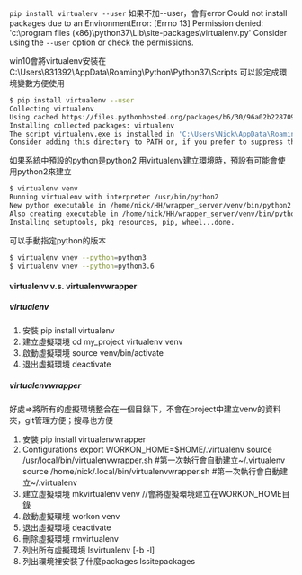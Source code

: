 `pip install virtualenv --user`
如果不加--user，會有error
Could not install packages due to an EnvironmentError: [Errno 13] Permission denied: 'c:\\program files (x86)\\python37\\Lib\\site-packages\\virtualenv.py'
Consider using the `--user` option or check the permissions.

win10會將virtualenv安裝在
C:\Users\831392\AppData\Roaming\Python\Python37\Scripts
可以設定成環境變數方便使用

```sh
$ pip install virtualenv --user
Collecting virtualenv
Using cached https://files.pythonhosted.org/packages/b6/30/96a02b2287098b23b875bc8c2f58071c35d2efe84f747b64d523721dc2b5/virtualenv-16.0.0-py2.py3-none-any.whl
Installing collected packages: virtualenv
The script virtualenv.exe is installed in 'C:\Users\Nick\AppData\Roaming\Python\Python37\Scripts' which is not on PATH.
Consider adding this directory to PATH or, if you prefer to suppress this warning, use --no-warn-script-location. Successfully installed virtualenv-16.0.0
```

如果系統中預設的python是python2
用virtualenv建立環境時，預設有可能會使用python2來建立
```sh
$ virtualenv venv
Running virtualenv with interpreter /usr/bin/python2
New python executable in /home/nick/HH/wrapper_server/venv/bin/python2
Also creating executable in /home/nick/HH/wrapper_server/venv/bin/python
Installing setuptools, pkg_resources, pip, wheel...done.
```

可以手動指定python的版本
```sh
$ virtualenv vnev --python=python3
$ virtualenv vnev --python=python3.6
```

#### virtualenv v.s. virtualenvwrapper
##### virtualenv
1. 安裝
pip install virtualenv
2. 建立虛擬環境
 cd my_project
 virtualenv venv
3. 啟動虛擬環境
 source venv/bin/activate
4. 退出虛擬環境
 deactivate

##### virtualenvwrapper
好處=>將所有的虛擬環境整合在一個目錄下，不會在project中建立venv的資料夾，git管理方便；搜尋也方便
1. 安裝
 pip install virtualenvwrapper
2. Configurations
 export WORKON_HOME=$HOME/.virtualenv
 source /usr/local/bin/virtualenvwrapper.sh #第一次執行會自動建立~/.virtualenv
 source /home/nick/.local/bin/virtualenvwrapper.sh #第一次執行會自動建立~/.virtualenv
3. 建立虛擬環境
 mkvirtualenv venv //會將虛擬環境建立在WORKON_HOME目錄
4. 啟動虛擬環境
 workon venv
5. 退出虛擬環境
 deactivate
6. 刪除虛擬環境
 rmvirtualenv
7. 列出所有虛擬環境
 lsvirtualenv [-b -l]
8. 列出環境裡安裝了什麼packages
 lssitepackages
